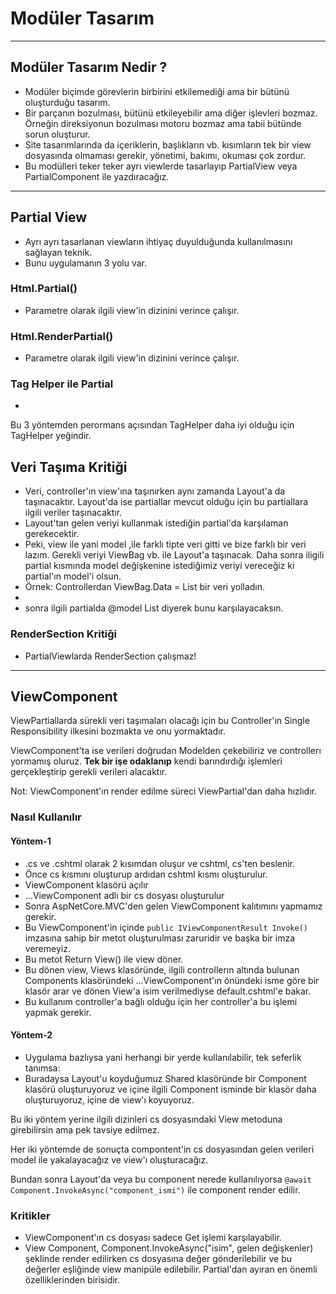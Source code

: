 # Modüler Tasarım

----

## Modüler Tasarım Nedir ?

* Modüler biçimde görevlerin birbirini etkilemediği ama bir bütünü oluşturduğu tasarım.
* Bir parçanın bozulması, bütünü etkileyebilir ama diğer işlevleri bozmaz. Örneğin direksiyonun bozulması motoru bozmaz ama tabii bütünde sorun oluşturur.
* Site tasarımlarında da içeriklerin, başlıkların vb. kısımların tek bir view dosyasında olmaması gerekir, yönetimi, bakımı, okuması çok zordur.
* Bu modülleri teker teker ayrı viewlerde tasarlayıp PartialView veya PartialComponent ile yazdıracağız.

--------

## Partial View

* Ayrı ayrı tasarlanan viewların ihtiyaç duyulduğunda kullanılmasını sağlayan teknik.
*  Bunu uygulamanın 3 yolu var.

### Html.Partial()

* Parametre olarak ilgili view'in dizinini verince çalışır.

### Html.RenderPartial()

* Parametre olarak ilgili view'in dizinini verince çalışır.

### Tag Helper ile Partial

* <partial name= "İlgili cshtml dizini"/>

Bu 3 yöntemden perormans açısından TagHelper daha iyi olduğu için TagHelper yeğindir.



## Veri Taşıma Kritiği

* Veri, controller'ın view'ına taşınırken aynı zamanda Layout'a da taşınacaktır. Layout'da ise partiallar mevcut olduğu için bu partiallara ilgili veriler taşınacaktır.
* Layout'tan gelen veriyi kullanmak istediğin partial'da karşılaman gerekecektir.
* Peki, view ile yani model ,ile farklı tipte veri gitti ve bize farklı bir veri lazım. Gerekli veriyi ViewBag vb. ile Layout'a taşınacak. Daha sonra iligili partial kısmında model değişkenine istediğimiz veriyi vereceğiz ki partial'ın model'i olsun.
* Örnek: Controllerdan ViewBag.Data = List bir veri yolladın.
* <partial name= "İlgili cshtml dizini" model="@ViewBag.Data"/> 
* sonra ilgili partialda @model List diyerek bunu karşılayacaksın.



### RenderSection Kritiği

* PartialViewlarda RenderSection çalışmaz!

---



## ViewComponent

ViewPartiallarda sürekli veri taşımaları olacağı için bu Controller'ın Single Responsibility ilkesini bozmakta ve onu yormaktadır.

ViewComponent'ta ise verileri doğrudan Modelden çekebiliriz ve controllerı yormamış oluruz. __Tek bir işe odaklanıp__ kendi barındırdığı işlemleri gerçekleştirip gerekli verileri alacaktır.

Not: ViewComponent'ın render edilme süreci ViewPartial'dan daha hızlıdır.

### Nasıl Kullanılır 

#### Yöntem-1

* .cs ve .cshtml olarak 2 kısımdan oluşur ve cshtml, cs'ten beslenir. 
* Önce cs kısmını oluşturup ardıdan cshtml kısmı oluşturulur. 
* ViewComponent klasörü açılır
* ...ViewComponent adlı bir cs dosyası oluşturulur
* Sonra AspNetCore.MVC'den gelen ViewComponent kalıtımını yapmamız gerekir.
* Bu ViewComponent'in içinde `public IViewComponentResult Invoke()` imzasına sahip bir metot oluşturulması zaruridir ve başka bir imza veremeyiz.
* Bu metot Return View() ile view döner.
* Bu dönen view, Views klasöründe, ilgili controllerın altında bulunan Components klasöründeki ...ViewComponent'ın önündeki isme göre bir klasör arar ve dönen View'a isim verilmediyse default.cshtml'e bakar.
* Bu kullanım controller'a bağlı olduğu için her controller'a bu işlemi yapmak gerekir.

#### Yöntem-2

* Uygulama bazlıysa yani herhangi bir yerde kullanılabilir, tek seferlik tanımsa:
* Buradaysa Layout'u koyduğumuz Shared klasöründe bir Component klasörü oluşturuyoruz ve içine ilgili Component isminde bir klasör daha oluşturuyoruz, içine de view'ı koyuyoruz.

Bu iki yöntem yerine ilgili dizinleri cs dosyasındaki View metoduna girebilirsin ama pek tavsiye edilmez.

Her iki yöntemde de sonuçta compontent'in cs dosyasından gelen verileri model ile yakalayacağız ve view'ı oluşturacağız.

Bundan sonra Layout'da veya bu component nerede kullanılıyorsa `@await Component.InvokeAsync("component_ismi")` ile component render edilir.

### 	Kritikler

* ViewComponent'ın cs dosyası sadece Get işlemi karşılayabilir.
* View Component, Component.InvokeAsync("isim", gelen değişkenler) şeklinde render edilirken cs dosyasına değer gönderilebilir ve bu değerler eşliğinde view manipüle edilebilir. Partial'dan ayıran en önemli özelliklerinden birisidir.



 

  